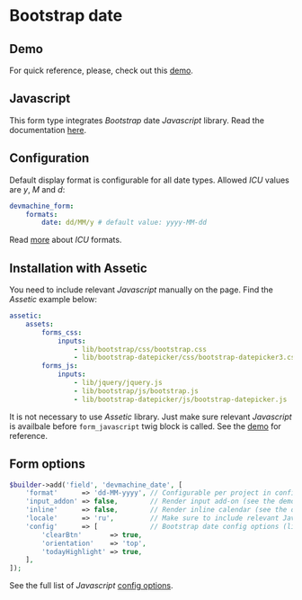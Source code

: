# Bootstrap date

## Demo

For quick reference, please, check out this [demo](http://forms.devmachine.net/).

## Javascript

This form type integrates _Bootstrap_ date _Javascript_ library. Read the documentation [here](http://bootstrap-datepicker.readthedocs.org/).

## Configuration

Default display format is configurable for all date types. Allowed _ICU_ values are _y_, _M_ and _d_:

```yaml
devmachine_form:
    formats:
        date: dd/MM/y # default value: yyyy-MM-dd
```
        
Read [more](http://userguide.icu-project.org/formatparse/datetime) about _ICU_ formats.

## Installation with Assetic

You need to include relevant _Javascript_ manually on the page. Find the _Assetic_ example below:

```yaml
assetic:
    assets:
        forms_css:
            inputs:
                - lib/bootstrap/css/bootstrap.css
                - lib/bootstrap-datepicker/css/bootstrap-datepicker3.css
        forms_js:
            inputs:
                - lib/jquery/jquery.js
                - lib/bootstrap/js/bootstrap.js
                - lib/bootstrap-datepicker/js/bootstrap-datepicker.js
```

It is not necessary to use _Assetic_ library. Just make sure relevant _Javascript_ is availbale before `form_javascript` twig block is called. See the [demo](https://github.com/dev-machine/forms-demo) for reference.

## Form options

```php
$builder->add('field', 'devmachine_date', [
    'format'      => 'dd-MM-yyyy', // Configurable per project in config.
    'input_addon' => false,        // Render input add-on (see the demo).
    'inline'      => false,        // Render inline calendar (see the demo).
    'locale'      => 'ru',         // Make sure to include relevant Javascript translation on the page.
    'config'      => [             // Bootstrap date config options (link below).
        'clearBtn'       => true,
        'orientation'    => 'top',
        'todayHighlight' => true,
    ],
]);
```

See the full list of _Javascript_ [config options](http://bootstrap-datepicker.readthedocs.org/en/latest/options.html).


